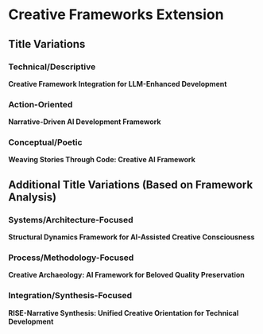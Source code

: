 # Creative Frameworks Extension

## Title Variations

### Technical/Descriptive
**Creative Framework Integration for LLM-Enhanced Development**

### Action-Oriented  
**Narrative-Driven AI Development Framework**

### Conceptual/Poetic
**Weaving Stories Through Code: Creative AI Framework**

## Additional Title Variations (Based on Framework Analysis)

### Systems/Architecture-Focused
**Structural Dynamics Framework for AI-Assisted Creative Consciousness**

### Process/Methodology-Focused
**Creative Archaeology: AI Framework for Beloved Quality Preservation**

### Integration/Synthesis-Focused
**RISE-Narrative Synthesis: Unified Creative Orientation for Technical Development**